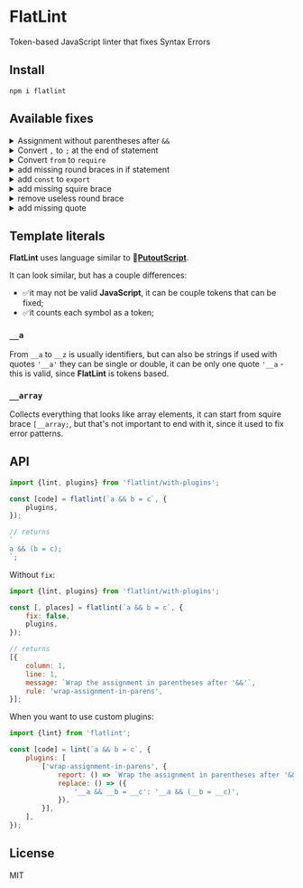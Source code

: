 # FlatLint

Token-based JavaScript linter that fixes Syntax Errors

## Install

```
npm i flatlint
```

## Available fixes

<details><summary>Assignment without parentheses after <code>&&</code></summary>

```diff
-a && b = c;
+a && (b = c);
```

</details>

<details><summary>Convert <code>,</code> to <code>;</code> at the end of statement</summary>

```diff
-const a = 5,
+const a = 5;
```

</details>

<details><summary>Convert <code>from</code> to <code>require</code></summary>

```diff
-const a = from 'a';
+const a = require('a');
```

</details>

<details><summary>add missing round braces in if statement</summary>

```diff
-if a > 5 {
+if (a > 5) {
    alert();
}
```

 </details>

<details><summary>add <code>const</code> to <code>export</code></summary>

```diff
-export x = 5;
+export const x = 5;
```

 </details>

<details><summary>add missing squire brace</summary>

```diff
-const a = ['hello', 'world';
+const a = ['hello', 'world'];
```

 </details>

<details><summary>remove useless round brace</summary>

```diff
-const a = 5);
+const a = 5;

-import a from 'a');
+import a from 'a';
```

 </details>

<details><summary>add missing quote</summary>

```diff
-const a = 'hello
+const a = 'hello'

-fn('hello);
+fn('hello');
```

 </details>

## Template literals

**FlatLint** uses language similar to 🐊[**PutoutScript**](https://github.com/coderaiser/putout/blob/master/docs/putout-script.md#-putoutscript).

It can look similar, but has a couple differences:
- ✅it may not be valid **JavaScript**, it can be couple tokens that can be fixed;
- ✅it counts each symbol as a token;

### `__a`

From `__a` to `__z` is usually identifiers, but can also be strings if used with quotes `'__a'` they can be single or double,
it can be only one quote `'__a` - this is valid, since **FlatLint** is tokens based.

### `__array`

Collects everything that looks like array elements, it can start from squire brace `[__array;`, but that's not important
to end with it, since it used to fix error patterns.

## API

```js
import {lint, plugins} from 'flatlint/with-plugins';

const [code] = flatlint(`a && b = c`, {
    plugins,
});

// returns
`
a && (b = c);
`;
```

Without `fix`:

```js
import {lint, plugins} from 'flatlint/with-plugins';

const [, places] = flatlint(`a && b = c`, {
    fix: false,
    plugins,
});

// returns
[{
    column: 1,
    line: 1,
    message: `Wrap the assignment in parentheses after '&&'`,
    rule: 'wrap-assignment-in-parens',
}];
```

When you want to use custom plugins:

```js
import {lint} from 'flatlint';

const [code] = lint(`a && b = c`, {
    plugins: [
        ['wrap-assignment-in-parens', {
            report: () => `Wrap the assignment in parentheses after '&&'`,
            replace: () => ({
                '__a && __b = __c': '__a && (__b = __c)',
            }),
        }],
    ],
});
```

## License

MIT
